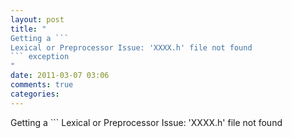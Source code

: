 ```yaml
---
layout: post
title: "
Getting a ```
Lexical or Preprocessor Issue: 'XXXX.h' file not found
``` exception
"
date: 2011-03-07 03:06
comments: true
categories: 
---
```


Getting a ```
Lexical or Preprocessor Issue: 'XXXX.h' file not found
``` exception

